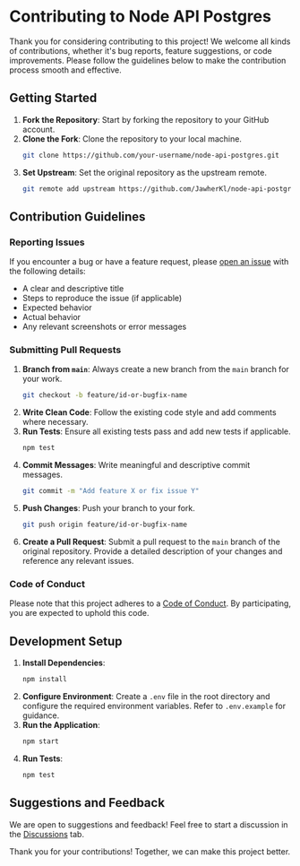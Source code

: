 # Contributing to Node API Postgres

Thank you for considering contributing to this project! We welcome all kinds of contributions, whether it's bug reports, feature suggestions, or code improvements. Please follow the guidelines below to make the contribution process smooth and effective.

## Getting Started

1. **Fork the Repository**: Start by forking the repository to your GitHub account.
2. **Clone the Fork**: Clone the repository to your local machine.
   ```bash
   git clone https://github.com/your-username/node-api-postgres.git
   ```
3. **Set Upstream**: Set the original repository as the upstream remote.
   ```bash
   git remote add upstream https://github.com/JawherKl/node-api-postgres.git
   ```

## Contribution Guidelines

### Reporting Issues

If you encounter a bug or have a feature request, please [open an issue](https://github.com/JawherKl/node-api-postgres/issues) with the following details:
- A clear and descriptive title
- Steps to reproduce the issue (if applicable)
- Expected behavior
- Actual behavior
- Any relevant screenshots or error messages

### Submitting Pull Requests

1. **Branch from `main`**: Always create a new branch from the `main` branch for your work.
   ```bash
   git checkout -b feature/id-or-bugfix-name
   ```
2. **Write Clean Code**: Follow the existing code style and add comments where necessary.
3. **Run Tests**: Ensure all existing tests pass and add new tests if applicable.
   ```bash
   npm test
   ```
4. **Commit Messages**: Write meaningful and descriptive commit messages.
   ```bash
   git commit -m "Add feature X or fix issue Y"
   ```
5. **Push Changes**: Push your branch to your fork.
   ```bash
   git push origin feature/id-or-bugfix-name
   ```
6. **Create a Pull Request**: Submit a pull request to the `main` branch of the original repository. Provide a detailed description of your changes and reference any relevant issues.

### Code of Conduct

Please note that this project adheres to a [Code of Conduct](CODE_OF_CONDUCT.md). By participating, you are expected to uphold this code.

## Development Setup

1. **Install Dependencies**:
   ```bash
   npm install
   ```
2. **Configure Environment**:
   Create a `.env` file in the root directory and configure the required environment variables. Refer to `.env.example` for guidance.
3. **Run the Application**:
   ```bash
   npm start
   ```
4. **Run Tests**:
   ```bash
   npm test
   ```

## Suggestions and Feedback

We are open to suggestions and feedback! Feel free to start a discussion in the [Discussions](https://github.com/JawherKl/node-api-postgres/discussions) tab.

Thank you for your contributions! Together, we can make this project better.

